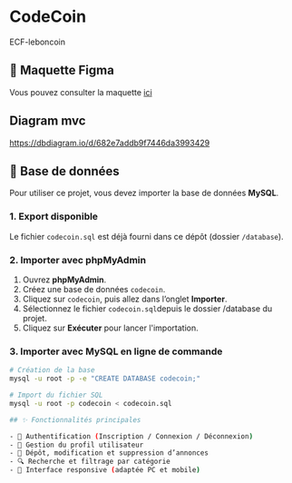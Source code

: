 # CodeCoin
ECF-leboncoin

## 🎨 Maquette Figma
Vous pouvez consulter la maquette [ici](https://www.figma.com/proto/d3y3eTLBc1yE1FzPba8Q46/CodeCoin-ECF?node-id=0-1&t=8oDfbzkV1I9t6SDe-1.)

## Diagram mvc 
https://dbdiagram.io/d/682e7addb9f7446da3993429


## 📂 Base de données

Pour utiliser ce projet, vous devez importer la base de données **MySQL**.

### 1. Export disponible
Le fichier `codecoin.sql` est déjà fourni dans ce dépôt (dossier `/database`).

### 2. Importer avec phpMyAdmin
1. Ouvrez **phpMyAdmin**.
2. Créez une base de données `codecoin`.
3. Cliquez sur `codecoin`, puis allez dans l’onglet **Importer**.
4. Sélectionnez le fichier `codecoin.sql`depuis le dossier /database du projet.
5. Cliquez sur **Exécuter** pour lancer l'importation.

### 3. Importer avec MySQL en ligne de commande
```bash
# Création de la base
mysql -u root -p -e "CREATE DATABASE codecoin;"

# Import du fichier SQL
mysql -u root -p codecoin < codecoin.sql

## ✨ Fonctionnalités principales

- 🔑 Authentification (Inscription / Connexion / Déconnexion)  
- 👤 Gestion du profil utilisateur  
- 📢 Dépôt, modification et suppression d’annonces  
- 🔍 Recherche et filtrage par catégorie  
- 📱 Interface responsive (adaptée PC et mobile)  


